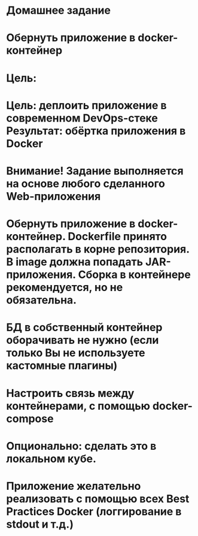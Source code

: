 # Домашнее задание
# Обернуть приложение в docker-контейнер
# 
# Цель:
# Цель: деплоить приложение в современном DevOps-стеке Результат: обёртка приложения в Docker
# 
# Внимание! Задание выполняется на основе любого сделанного Web-приложения
# 
# Обернуть приложение в docker-контейнер. Dockerfile принято располагать в корне репозитория. В image должна попадать JAR-приложения. Сборка в контейнере рекомендуется, но не обязательна.
# БД в собственный контейнер оборачивать не нужно (если только Вы не используете кастомные плагины)
# Настроить связь между контейнерами, с помощью docker-compose
# Опционально: сделать это в локальном кубе.
# Приложение желательно реализовать с помощью всех Best Practices Docker (логгирование в stdout и т.д.)